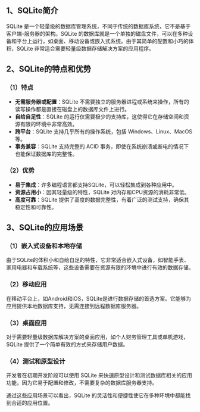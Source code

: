 ## 1、SQLite简介

SQLite 是一个轻量级的数据库管理系统，不同于传统的数据库系统，它不是基于客户端-服务器的架构。SQLite 的数据库就是一个单独的磁盘文件，可以在多种设备和平台上运行，如桌面、移动设备或嵌入式系统。由于其简单的配置和小巧的体积，SQLite 非常适合需要轻量级数据存储解决方案的应用程序。

## 2、SQLite的特点和优势

### （1）特点

- **无需服务器或配置**：SQLite 不需要独立的服务器进程或系统来操作，所有的读写操作都是直接在磁盘上的数据库文件上进行。
- **自给自足性**：SQLite 的运行仅需要极少的支持库，这使得它在存储空间和资源有限的环境中非常高效。
- **跨平台**：SQLite 支持几乎所有的操作系统，包括 Windows、Linux、MacOS等。
- **事务兼容**：SQLite 支持完整的 ACID 事务，即使在系统崩溃或断电的情况下也能保证数据库的完整性。

### （2）优势

- **易于集成**：许多编程语言都支持SQLite，可以轻松集成到各种应用中。
- **资源占用小**：因其轻量级的特性，SQLite 对内存和CPU资源的消耗非常低。
- **高度可靠**：SQLite 提供了高度的数据完整性，有着广泛的测试支持，确保其稳定性和可靠性。

## 3、SQLite的应用场景

### （1）嵌入式设备和本地存储

由于SQLite的体积小和自给自足的特性，它非常适合嵌入式设备，如智能手表、家用电器和车载系统等，这些设备需要在资源有限的环境中进行有效的数据存储。

### （2）移动应用

在移动平台上，如Android和iOS，SQLite是进行数据存储的首选方案。它能够为应用提供本地数据库支持，无需连接到远程数据库服务器。

### （3）桌面应用

对于需要轻量级数据库解决方案的桌面应用，如个人财务管理工具或单机游戏，SQLite 提供了一个简单有效的方式来存储用户数据。

### （4）测试和原型设计

开发者在初期开发阶段可以使用 SQLite 来快速原型设计和测试数据库相关的应用功能，因为它易于配置和修改，不需要复杂的数据库服务器支持。

通过这些应用场景可以看出，SQLite 的灵活性和便捷性使它在多种环境中都能找到合适的应用位置。
